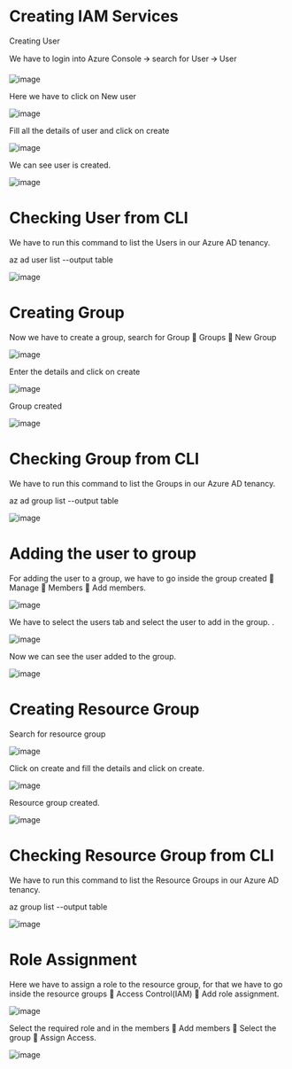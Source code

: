 # Creating IAM Services

Creating User

We have to login into Azure Console 🡪 search for User 🡪 User

![image](https://github.com/user-attachments/assets/a0b224bb-5c63-453a-8f72-95c9601696be)

Here we have to click on New user

![image](https://github.com/user-attachments/assets/b743e5e0-e06d-484a-a108-236745faa8dd)

Fill all the details of user and click on create

![image](https://github.com/user-attachments/assets/49f9add4-49ef-4f50-a3fd-6bd91ef5acc3)

We can see user is created.
 
 ![image](https://github.com/user-attachments/assets/653c6a3e-88c6-419f-8b3a-ff1e1e6b7307)

# Checking User from CLI

We have to run this command to list the Users in our Azure AD tenancy.

az ad user list --output table

![image](https://github.com/user-attachments/assets/8fef7c7f-3651-4043-a24c-3876115bfcbc)

 
# Creating Group

Now we have to create a group, search for Group  Groups  New Group

![image](https://github.com/user-attachments/assets/13daeacb-ea3a-49ca-b3e4-72d15f9bf9a7)
 
Enter the details and click on create

![image](https://github.com/user-attachments/assets/27a78134-d685-4585-8668-1c97a58cfc61)
 
Group created

 ![image](https://github.com/user-attachments/assets/3935582c-5cd2-40a7-b75c-5fa15f92eb13)

# Checking Group from CLI

We have to run this command to list the Groups in our Azure AD tenancy.

az ad group list --output table

![image](https://github.com/user-attachments/assets/6fce0b0c-10eb-43ba-954e-0c75ebab0131)
 
# Adding the user to group

For adding the user to a group, we have to go inside the group created  Manage  Members  Add members.

![image](https://github.com/user-attachments/assets/4787ba5c-e356-4335-84e6-563c045953c5)
 
We have to select the users tab and select the user to add in the group.	.
 
![image](https://github.com/user-attachments/assets/52aecadd-9fde-43f3-9d38-ac3a6c17fa41)

Now we can see the user added to the group.

 ![image](https://github.com/user-attachments/assets/f12e2704-55b3-45b4-9d8f-0a658eaa68f4)

# Creating Resource Group

Search for resource group
 
 ![image](https://github.com/user-attachments/assets/407f6353-ecf3-4fda-9618-669b1408d535)

Click on create and fill the details and click on create.
 
 ![image](https://github.com/user-attachments/assets/08316a76-512b-4ca8-9aa3-d17dae73f560)

Resource group created.

 ![image](https://github.com/user-attachments/assets/d6323fa6-96a2-488f-87f7-46f4aaf50279)

# Checking Resource Group from CLI

We have to run this command to list the Resource Groups in our Azure AD tenancy.

az group list --output table

![image](https://github.com/user-attachments/assets/58f7e47c-cf2e-465a-8aad-80047c5608dc)
 
# Role Assignment

Here we have to assign a role to the resource group, for that we have to go inside the resource groups  Access Control(IAM)  Add role assignment.

 ![image](https://github.com/user-attachments/assets/0df92f4d-a366-4f7d-aa76-f5b218256176)

Select the required role and in the members  Add members  Select the group  Assign Access.
 
![image](https://github.com/user-attachments/assets/de5eea8a-c742-4eb4-a64d-30cf78ce4c13)













